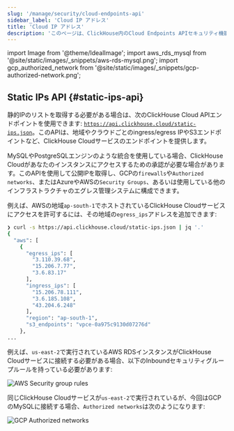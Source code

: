 ```yaml
---
slug: '/manage/security/cloud-endpoints-api'
sidebar_label: 'Cloud IP アドレス'
title: 'Cloud IP アドレス'
description: 'このページは、ClickHouse内のCloud Endpoints APIセキュリティ機能に関するドキュメントです。認証および認可メカニズムを介してアクセスを管理することで、ClickHouseデプロイメントをセキュアにする方法について詳細に説明しています。'
---
```


import Image from '@theme/IdealImage';
import aws_rds_mysql from '@site/static/images/_snippets/aws-rds-mysql.png';
import gcp_authorized_network from '@site/static/images/_snippets/gcp-authorized-network.png';

## Static IPs API {#static-ips-api}

静的IPのリストを取得する必要がある場合は、次のClickHouse Cloud APIエンドポイントを使用できます: [`https://api.clickhouse.cloud/static-ips.json`](https://api.clickhouse.cloud/static-ips.json)。このAPIは、地域やクラウドごとのingress/egress IPやS3エンドポイントなど、ClickHouse Cloudサービスのエンドポイントを提供します。

MySQLやPostgreSQLエンジンのような統合を使用している場合、ClickHouse Cloudがあなたのインスタンスにアクセスするための承認が必要な場合があります。このAPIを使用して公開IPを取得し、GCPの`firewalls`や`Authorized networks`、またはAzureやAWSの`Security Groups`、あるいは使用している他のインフラストラクチャのエグレス管理システムに構成できます。

例えば、AWSの地域`ap-south-1`でホストされているClickHouse Cloudサービスにアクセスを許可するには、その地域の`egress_ips`アドレスを追加できます:

```bash
❯ curl -s https://api.clickhouse.cloud/static-ips.json | jq '.'
{
  "aws": [
    {
      "egress_ips": [
        "3.110.39.68",
        "15.206.7.77",
        "3.6.83.17"
      ],
      "ingress_ips": [
        "15.206.78.111",
        "3.6.185.108",
        "43.204.6.248"
      ],
      "region": "ap-south-1",
      "s3_endpoints": "vpce-0a975c9130d07276d"
    },
...
```

例えば、`us-east-2`で実行されているAWS RDSインスタンスがClickHouse Cloudサービスに接続する必要がある場合、以下のInboundセキュリティグループルールを持っている必要があります:

<Image img={aws_rds_mysql} size="lg" alt="AWS Security group rules" border />

同じClickHouse Cloudサービスが`us-east-2`で実行されているが、今回はGCPのMySQLに接続する場合、`Authorized networks`は次のようになります:

<Image img={gcp_authorized_network} size="md" alt="GCP Authorized networks" border />
